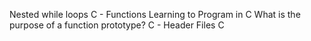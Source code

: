 Nested while loops
C - Functions
Learning to Program in C
What is the purpose of a function prototype?
C - Header Files
C